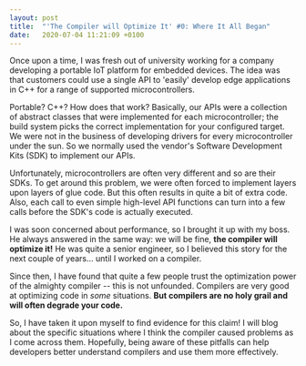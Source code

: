 ```yaml
---
layout: post
title:  "'The Compiler will Optimize It' #0: Where It All Began"
date:   2020-07-04 11:21:09 +0100
---
```


Once upon a time, I was fresh out of university working for a company
developing a portable IoT platform for embedded devices. The idea was that
customers could use a single API to 'easily' develop edge applications in C++
for a range of supported microcontrollers.

Portable? C++? How does that work? Basically, our APIs were a collection of
abstract classes that were implemented for each microcontroller; the build
system picks the correct implementation for your configured target. We were not
in the business of developing drivers for every microcontroller under the sun.
So we normally used the vendor's Software Development Kits (SDK) to implement
our APIs.

Unfortunately, microcontrollers are often very different and so are their SDKs.
To get around this problem, we were often forced to implement layers upon
layers of glue code. But this often results in quite a bit of extra code. Also,
each call to even simple high-level API functions can turn into a few calls
before the SDK's code is actually executed.

I was soon concerned about performance, so I brought it up with my boss. He
always answered in the same way: we will be fine, **the compiler will
optimize it!** He was quite a senior engineer, so I believed this story for
the next couple of years... until I worked on a compiler.

Since then, I have found that quite a few people trust the optimization power
of the almighty compiler -- this is not unfounded. Compilers are very good at
optimizing code in *some* situations. **But compilers are no holy grail and will
often degrade your code.**

So, I have taken it upon myself to find evidence for this claim! I will blog about
the specific situations where I think the compiler caused problems as I come
across them. Hopefully, being aware of these pitfalls can help developers
better understand compilers and use them more effectively.

